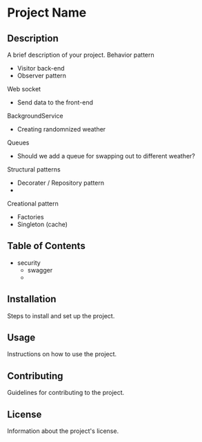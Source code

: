 # Project Name

## Description
A brief description of your project.
Behavior pattern
 - Visitor back-end
 - Observer pattern

Web socket
 - Send data to the front-end 

BackgroundService
 - Creating randomnized weather
 
Queues
 - Should we add a queue for swapping out to different weather?

Structural patterns
 - Decorater / Repository pattern
 -

Creational pattern
 - Factories
 - Singleton (cache) 


 ## Table of Contents
 - security 
	- swagger
	- 
## Installation
Steps to install and set up the project.

## Usage
Instructions on how to use the project.

## Contributing
Guidelines for contributing to the project.

## License
Information about the project's license.
